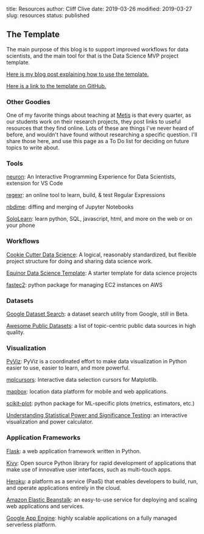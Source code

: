 title: Resources
author: Cliff Clive
date: 2019-03-26
modified: 2019-03-27
slug: resources
status: published


## The Template

The main purpose of this blog is to support improved workflows for data scientists, and the main tool for that is the Data Science MVP project template. 

[Here is my blog post explaining how to use the template.](https://datasciencemvp.com/articles/2019/04/16/datasciencemvp_thetemplate/)

[Here is a link to the template on GitHub.](https://github.com/cliffclive/datasciencemvp)

### Other Goodies

One of my favorite things about teaching at [Metis](https://thisismetis.com) is that every quarter, as our students work on their research projects, they post links to useful resources that they find online. Lots of these are things I've never heard of before, and wouldn't have found without researching a specific question. I'll share those here, and use this page as a To Do list for deciding on future topics to write about.

### Tools

[neuron](https://marketplace.visualstudio.com/items?itemName=neuron.neuron-IPE): An Interactive Programming Experience for Data Scientists, extension for VS Code

[regexr](https://regexr.com/): an online tool to learn, build, & test Regular Expressions

[nbdime](https://nbdime.readthedocs.io/en/latest/): diffing and merging of Jupyter Notebooks

[SoloLearn](https://www.sololearn.com/Courses): learn python, SQL, javascript, html, and more on the web or on your phone

### Workflows

[Cookie Cutter Data Science](https://drivendata.github.io/cookiecutter-data-science/): A logical, reasonably standardized, but flexible project structure for doing and sharing data science work.

[Equinor Data Science Template](https://github.com/equinor/data-science-template): A starter template for data science projects

[fastec2](https://www.fast.ai/2019/02/15/fastec2/): python package for managing EC2 instances on AWS

### Datasets

[Google Dataset Search](https://toolbox.google.com/datasetsearch): a dataset search utility from Google, still in Beta.

[Awesome Public Datasets](https://github.com/awesomedata/awesome-public-datasets): a list of topic-centric public data sources in high quality.

### Visualization

[PyViz](https://pyviz.org): PyViz is a coordinated effort to make data visualization in Python easier to use, easier to learn, and more powerful.

[mplcursors](https://mplcursors.readthedocs.io/en/stable/index.html): Interactive data selection cursors for Matplotlib.

[mapbox](https://www.mapbox.com): location data platform for mobile and web applications.

[scikit-plot](https://scikit-plot.readthedocs.io/en/stable/Quickstart.html): python package for ML-specific plots (metrics, estimators, etc.)

[Understanding Statistical Power and Significance Testing](https://rpsychologist.com/d3/NHST/): an interactive visualization and power calculator.

### Application Frameworks

[Flask](http://flask.pocoo.org/): a web application framework written in Python.

[Kivy](https://kivy.org/#home): Open source Python library for rapid development of applications that make use of innovative user interfaces, such as multi-touch apps.

[Heroku](https://www.heroku.com/): a platform as a service (PaaS) that enables developers to build, run, and operate applications entirely in the cloud.

[Amazon Elastic Beanstalk](https://aws.amazon.com/elasticbeanstalk/): an easy-to-use service for deploying and scaling web applications and services.

[Google App Engine](https://cloud.google.com/appengine/): highly scalable applications on a fully managed serverless platform.
